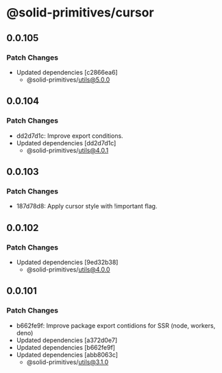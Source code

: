 # @solid-primitives/cursor

## 0.0.105

### Patch Changes

- Updated dependencies [c2866ea6]
  - @solid-primitives/utils@5.0.0

## 0.0.104

### Patch Changes

- dd2d7d1c: Improve export conditions.
- Updated dependencies [dd2d7d1c]
  - @solid-primitives/utils@4.0.1

## 0.0.103

### Patch Changes

- 187d78d8: Apply cursor style with !important flag.

## 0.0.102

### Patch Changes

- Updated dependencies [9ed32b38]
  - @solid-primitives/utils@4.0.0

## 0.0.101

### Patch Changes

- b662fe9f: Improve package export contidions for SSR (node, workers, deno)
- Updated dependencies [a372d0e7]
- Updated dependencies [b662fe9f]
- Updated dependencies [abb8063c]
  - @solid-primitives/utils@3.1.0
